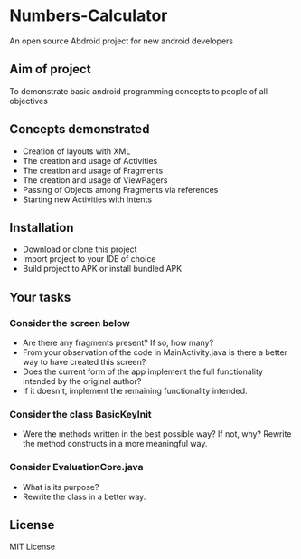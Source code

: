 # Numbers-Calculator
An open source Abdroid project for new android developers
## Aim of project
To demonstrate basic android programming concepts to people of all objectives
## Concepts demonstrated
- Creation of layouts with XML
- The creation and usage of Activities
- The creation and usage of Fragments
- The creation and usage of ViewPagers
- Passing of Objects among Fragments via references
- Starting new Activities with Intents

## Installation
- Download or clone this project
- Import project to your IDE of choice
- Build project to APK or install bundled APK

## Your tasks
### Consider the screen below
- Are there any fragments present? If so, how many?
- From your observation of the code in MainActivity.java
is there a better way to have created this screen?
- Does the current form of the app implement the full functionality
intended by the original author?
- If it doesn't, implement the remaining functionality intended.

### Consider the class BasicKeyInit
- Were the methods written in the best possible way? If not, why?
Rewrite the method constructs in a more meaningful way.

### Consider EvaluationCore.java
- What is its purpose?
- Rewrite the class in a better way.

## License
MIT License

